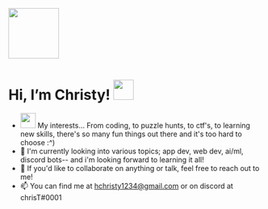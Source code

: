 <img src="https://media.tenor.com/images/edf58d47ac143d2c731c51e803e14dea/tenor.gif" height = "100"> ‏‏‎ ‎
# Hi, I’m Christy! <img src="https://media.tenor.com/images/f047df15315c12e886d55b68a468e511/tenor.gif" height = "40"> 
- <img src = "https://media.tenor.com/images/ca38bec5fe570c838b645f16572faac5/tenor.gif" height = "30"> My interests... From coding, to puzzle hunts, to ctf's, to learning new skills, there's so many fun things out there and it's too hard to choose :^)
- 🌱 I'm currently looking into various topics; app dev, web dev, ai/ml, discord bots-- and i'm looking forward to learning it all!
- 💞️ If you'd like to collaborate on anything or talk, feel free to reach out to me!
- 📫 You can find me at hchristy1234@gmail.com or on discord at chrisT#0001
